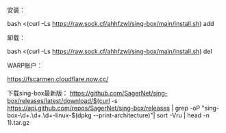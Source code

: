 安装：

  bash <(curl -Ls https://raw.sock.cf/ahhfzwl/sing-box/main/install.sh) add


卸载：

  bash <(curl -Ls https://raw.sock.cf/ahhfzwl/sing-box/main/install.sh) del


WARP账户：

  https://fscarmen.cloudflare.now.cc/


下载sing-box最新版：
  https://github.com/SagerNet/sing-box/releases/latest/download/$(curl -s https://api.github.com/repos/SagerNet/sing-box/releases | grep -oP "sing-box-\d+\.\d+\.\d+-linux-$(dpkg --print-architecture)"| sort -Vru | head -n 1).tar.gz
